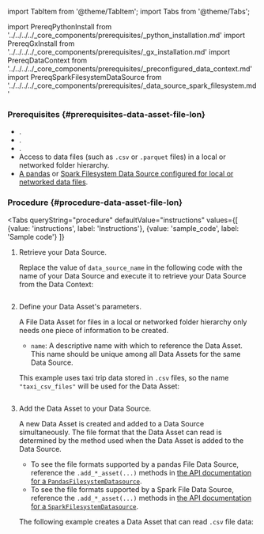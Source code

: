 import TabItem from '@theme/TabItem';
import Tabs from '@theme/Tabs';

import PrereqPythonInstall from '../../../../_core_components/prerequisites/_python_installation.md'
import PrereqGxInstall from '../../../../_core_components/prerequisites/_gx_installation.md'
import PrereqDataContext from '../../../../_core_components/prerequisites/_preconfigured_data_context.md'
import PrereqSparkFilesystemDataSource from '../../../../_core_components/prerequisites/_data_source_spark_filesystem.md'

### Prerequisites {#prerequisites-data-asset-file-lon}
- <PrereqPythonInstall/>.
- <PrereqGxInstall/>.
- <PrereqDataContext/>.
- Access to data files (such as `.csv` or `.parquet` files) in a local or networked folder hierarchy.
- [A pandas](/core/connect_to_data/filesystem_data/filesystem_data.md?data_source_type=pandas&environment=filesystem#create-a-data-source) or [Spark Filesystem Data Source configured for local or networked data files](/core/connect_to_data/filesystem_data/filesystem_data.md?data_source_type=spark&environment=filesystem#create-a-data-source).

### Procedure {#procedure-data-asset-file-lon}

<Tabs 
   queryString="procedure"
   defaultValue="instructions"
   values={[
      {value: 'instructions', label: 'Instructions'},
      {value: 'sample_code', label: 'Sample code'}
   ]}
>

<TabItem value="instructions" label="Instructions">

1. Retrieve your Data Source.

   Replace the value of `data_source_name` in the following code with the name of your Data Source and execute it to retrieve your Data Source from the Data Context:

   ```python title="Python" name="docs/docusaurus/docs/core/connect_to_data/filesystem_data/_create_a_data_asset/_local_or_networked/_file_asset.py - retrieve Data Source"
   ```

1. Define your Data Asset's parameters.

   A File Data Asset for files in a local or networked folder hierarchy only needs one piece of information to be created.

   - `name`: A descriptive name with which to reference the Data Asset.  This name should be unique among all Data Assets for the same Data Source.

   This example uses taxi trip data stored in `.csv` files, so the name `"taxi_csv_files"` will be used for the Data Asset: 

   ```python title="Python" name="docs/docusaurus/docs/core/connect_to_data/filesystem_data/_create_a_data_asset/_local_or_networked/_file_asset.py - define Data Asset parameters"
   ```

2. Add the Data Asset to your Data Source.

   A new Data Asset is created and added to a Data Source simultaneously.  The file format that the Data Asset can read is determined by the method used when the Data Asset is added to the Data Source.

   - To see the file formats supported by a pandas File Data Source, reference the `.add_*_asset(...)` methods in [the API documentation for a `PandasFilesystemDatasource`](/reference/api/datasource/fluent/PandasFilesystemDatasource_class.mdx).
   - To see the file formats supported by a Spark File Data Source, reference the `.add_*_asset(...)` methods in [the API documentation for a `SparkFilesystemDatasource`](/reference/api/datasource/fluent/SparkFilesystemDatasource_class.mdx).

   The following example creates a Data Asset that can read `.csv` file data:

   ```python title="Python" name="docs/docusaurus/docs/core/connect_to_data/filesystem_data/_create_a_data_asset/_local_or_networked/_file_asset.py - add Data Asset"
   ```

</TabItem>

<TabItem value="sample_code" label="Sample code">

   ```python title="Python" name="docs/docusaurus/docs/core/connect_to_data/filesystem_data/_create_a_data_asset/_local_or_networked/_file_asset.py - full example"
   ```

</TabItem>

</Tabs>